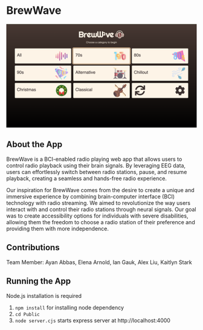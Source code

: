 # BrewWave

![Alt text](https://github.com/acl-24/BrewWave/blob/main/Assets/Screen_Shot_2023-11-18_at_11.27.30_PM.png)

## About the App
BrewWave is a BCI-enabled radio playing web app that allows users to control radio playback using their brain signals. By leveraging EEG data, users can effortlessly switch between radio stations, pause, and resume playback, creating a seamless and hands-free radio experience.

Our inspiration for BrewWave comes from the desire to create a unique and immersive experience by combining brain-computer interface (BCI) technology with radio streaming. We aimed to revolutionize the way users interact with and control their radio stations through neural signals. Our goal was to create accessibility options for individuals with severe disabilities, allowing them the freedom to choose a radio station of their preference and providing them with more independence.

## Contributions
Team Member: Ayan Abbas, Elena Arnold, Ian Gauk, Alex Liu, Kaitlyn Stark

## Running the App
Node.js installation is required
1. `npm install` for installing node dependency
2. `cd Public` 
3. `node server.cjs` starts express server at http://localhost:4000

